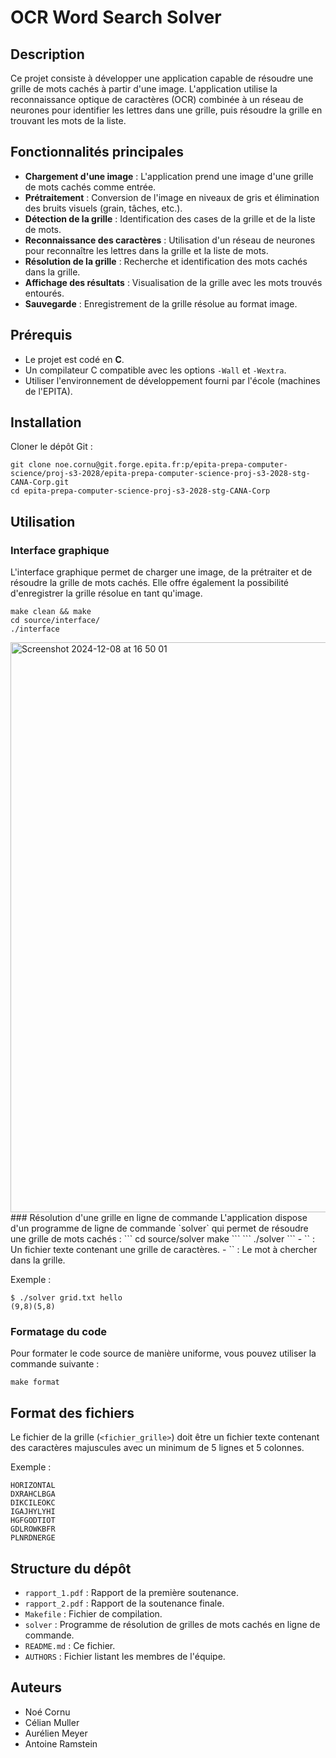 # OCR Word Search Solver

## Description
Ce projet consiste à développer une application capable de résoudre une grille de mots cachés à partir d'une image. L'application utilise la reconnaissance optique de caractères (OCR) combinée à un réseau de neurones pour identifier les lettres dans une grille, puis résoudre la grille en trouvant les mots de la liste.

## Fonctionnalités principales
- **Chargement d'une image** : L'application prend une image d'une grille de mots cachés comme entrée.
- **Prétraitement** : Conversion de l'image en niveaux de gris et élimination des bruits visuels (grain, tâches, etc.).
- **Détection de la grille** : Identification des cases de la grille et de la liste de mots.
- **Reconnaissance des caractères** : Utilisation d'un réseau de neurones pour reconnaître les lettres dans la grille et la liste de mots.
- **Résolution de la grille** : Recherche et identification des mots cachés dans la grille.
- **Affichage des résultats** : Visualisation de la grille avec les mots trouvés entourés.
- **Sauvegarde** : Enregistrement de la grille résolue au format image.

## Prérequis
- Le projet est codé en **C**.
- Un compilateur C compatible avec les options `-Wall` et `-Wextra`.
- Utiliser l'environnement de développement fourni par l'école (machines de l'EPITA).

## Installation
Cloner le dépôt Git :
```
git clone noe.cornu@git.forge.epita.fr:p/epita-prepa-computer-science/proj-s3-2028/epita-prepa-computer-science-proj-s3-2028-stg-CANA-Corp.git
cd epita-prepa-computer-science-proj-s3-2028-stg-CANA-Corp
```
## Utilisation
### Interface graphique
L'interface graphique permet de charger une image, de la prétraiter et de résoudre la grille de mots cachés. Elle offre également la possibilité d'enregistrer la grille résolue en tant qu'image.
```
make clean && make
cd source/interface/
./interface
```
<img width="912" alt="Screenshot 2024-12-08 at 16 50 01" src="https://github.com/user-attachments/assets/6b5a4258-852c-49b4-aff4-46b7948ee56c">
### Résolution d'une grille en ligne de commande
L'application dispose d'un programme de ligne de commande `solver` qui permet de résoudre une grille de mots cachés :
```
cd source/solver
make
```
```
./solver <grid_file> <word>
```
- `<grid_file>` : Un fichier texte contenant une grille de caractères.
- `<word>` : Le mot à chercher dans la grille.

Exemple :
```
$ ./solver grid.txt hello
(9,8)(5,8)
```
### Formatage du code
Pour formater le code source de manière uniforme, vous pouvez utiliser la commande suivante :
```
make format
```

## Format des fichiers
Le fichier de la grille (`<fichier_grille>`) doit être un fichier texte contenant des caractères majuscules avec un minimum de 5 lignes et 5 colonnes.

Exemple :
```
HORIZONTAL
DXRAHCLBGA
DIKCILEOKC
IGAJHYLYHI
HGFGODTIOT
GDLROWKBFR
PLNRDNERGE
```

## Structure du dépôt
- `rapport_1.pdf` : Rapport de la première soutenance.
- `rapport_2.pdf` : Rapport de la soutenance finale.
- `Makefile` : Fichier de compilation.
- `solver` : Programme de résolution de grilles de mots cachés en ligne de commande.
- `README.md` : Ce fichier.
- `AUTHORS` : Fichier listant les membres de l'équipe.

## Auteurs
- Noé Cornu
- Célian Muller
- Aurélien Meyer
- Antoine Ramstein
